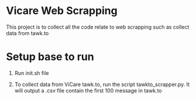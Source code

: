 # Vicare Web Scrapping

This project is to collect all the code relate to web scrapping such as collect data from tawk.to

# Setup base to run

1. Run init.sh file

2. To collect data from ViCare tawk.to, run the script tawkto_scrapper.py. It will output a .csv file contain the first 100 message in tawk.to
